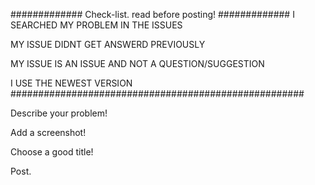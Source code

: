 ############# Check-list. read before posting! #############
I SEARCHED MY PROBLEM IN THE ISSUES

MY ISSUE DIDNT GET ANSWERD PREVIOUSLY

MY ISSUE IS AN ISSUE AND NOT A QUESTION/SUGGESTION

I USE THE NEWEST VERSION
#####################################################

Describe your problem!

Add a screenshot!

Choose a good title!

Post.
